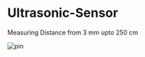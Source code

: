 # Ultrasonic-Sensor
Measuring Distance from 3 mm upto 250 cm

![pin](https://microcontrollerslab.com/wp-content/uploads/2014/12/HC-SR04-ultrasonic-sensor-interfacing-with-Arduino-connection-diagram.png)
